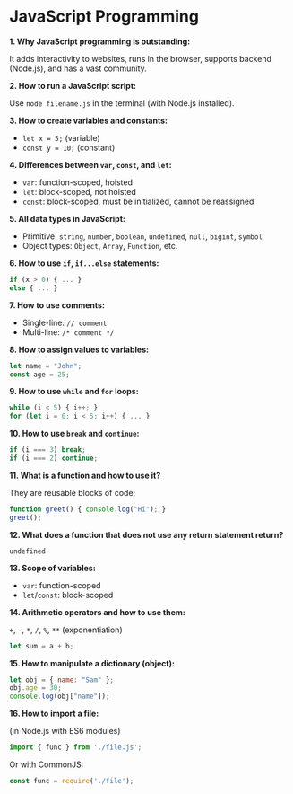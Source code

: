 # JavaScript Programming


**1. Why JavaScript programming is outstanding:**

It adds interactivity to websites, runs in the browser, supports backend (Node.js), and has a vast community.


**2. How to run a JavaScript script:**

Use `node filename.js` in the terminal (with Node.js installed).


**3. How to create variables and constants:**

* `let x = 5;` (variable)
* `const y = 10;` (constant)


**4. Differences between `var`, `const`, and `let`:**

* `var`: function-scoped, hoisted
* `let`: block-scoped, not hoisted
* `const`: block-scoped, must be initialized, cannot be reassigned


**5. All data types in JavaScript:**

* Primitive: `string`, `number`, `boolean`, `undefined`, `null`, `bigint`, `symbol`
* Object types: `Object`, `Array`, `Function`, etc.


**6. How to use `if`, `if...else` statements:**

```js
if (x > 0) { ... }  
else { ... }
```


**7. How to use comments:**

* Single-line: `// comment`
* Multi-line: `/* comment */`


**8. How to assign values to variables:**

```js
let name = "John";  
const age = 25;
```


**9. How to use `while` and `for` loops:**

```js
while (i < 5) { i++; }  
for (let i = 0; i < 5; i++) { ... }
```


**10. How to use `break` and `continue`:**

```js
if (i === 3) break;  
if (i === 2) continue;
```


**11. What is a function and how to use it?**

They are reusable blocks of code;

```js
function greet() { console.log("Hi"); }  
greet();
```


**12. What does a function that does not use any return statement return?**

`undefined`


**13. Scope of variables:**

* `var`: function-scoped
* `let`/`const`: block-scoped


**14. Arithmetic operators and how to use them:**

`+`, `-`, `*`, `/`, `%`, `**` (exponentiation)

```js
let sum = a + b;
```


**15. How to manipulate a dictionary (object):**

```js
let obj = { name: "Sam" };  
obj.age = 30;  
console.log(obj["name"]);
```


**16. How to import a file:**

(in Node.js with ES6 modules)

```js
import { func } from './file.js';
```

Or with CommonJS:

```js
const func = require('./file');
```
